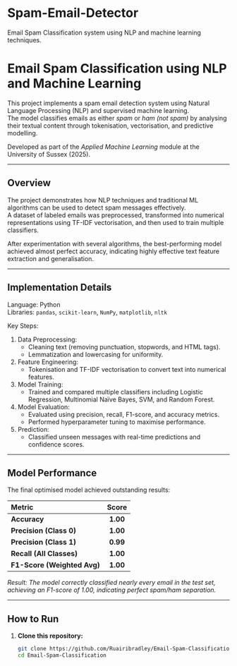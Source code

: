 # Spam-Email-Detector
Email Spam Classification system using NLP and machine learning techniques.

# Email Spam Classification using NLP and Machine Learning

This project implements a spam email detection system using Natural Language Processing (NLP) and supervised machine learning.  
The model classifies emails as either *spam* or *ham (not spam)* by analysing their textual content through tokenisation, vectorisation, and predictive modelling.

Developed as part of the *Applied Machine Learning* module at the University of Sussex (2025).

---

## Overview

The project demonstrates how NLP techniques and traditional ML algorithms can be used to detect spam messages effectively.  
A dataset of labeled emails was preprocessed, transformed into numerical representations using TF-IDF vectorisation, and then used to train multiple classifiers.

After experimentation with several algorithms, the best-performing model achieved almost perfect accuracy, indicating highly effective text feature extraction and generalisation.

---

## Implementation Details

Language: Python  
Libraries: `pandas`, `scikit-learn`, `NumPy`, `matplotlib`, `nltk`

Key Steps:
1. Data Preprocessing:
   - Cleaning text (removing punctuation, stopwords, and HTML tags).
   - Lemmatization and lowercasing for uniformity.
2. Feature Engineering:
   - Tokenisation and TF-IDF vectorisation to convert text into numerical features.
3. Model Training:
   - Trained and compared multiple classifiers including Logistic Regression, Multinomial Naïve Bayes, SVM, and Random Forest.
4. Model Evaluation:
   - Evaluated using precision, recall, F1-score, and accuracy metrics.
   - Performed hyperparameter tuning to maximise performance.
5. Prediction:
   - Classified unseen messages with real-time predictions and confidence scores.

---

## Model Performance

The final optimised model achieved outstanding results:

| Metric | Score |
|:-------|:------:|
| **Accuracy** | **1.00** |
| **Precision (Class 0)** | **1.00** |
| **Precision (Class 1)** | **0.99** |
| **Recall (All Classes)** | **1.00** |
| **F1-Score (Weighted Avg)** | **1.00** |

*Result: The model correctly classified nearly every email in the test set, achieving an F1-score of 1.00, indicating perfect spam/ham separation.*

---

## How to Run

1. **Clone this repository:**
   ```bash
   git clone https://github.com/Ruairibradley/Email-Spam-Classification.git
   cd Email-Spam-Classification

